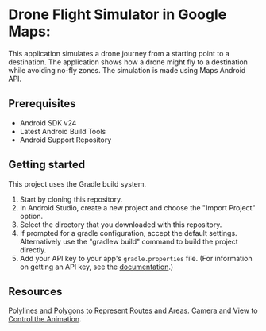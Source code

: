 Drone Flight Simulator in Google Maps:
==========================================================

This application simulates a drone journey from a starting point to a destination. The application shows how a drone might fly to a destination while avoiding no-fly zones. The simulation is made using Maps Android API.

Prerequisites
--------------

- Android SDK v24
- Latest Android Build Tools
- Android Support Repository

Getting started
---------------

This project uses the Gradle build system.

1. Start by cloning this repository.
2. In Android Studio, create a new project and choose the "Import Project" option.
3. Select the directory that you downloaded with this repository.
4. If prompted for a gradle configuration, accept the default settings.
  Alternatively use the "gradlew build" command to build the project directly.
5. Add your API key to your app's `gradle.properties` file.
  (For information on getting an API key, see the
  [documentation](https://developers.google.com/maps/documentation/android-api/signup).)

Resources
--------------
[Polylines and Polygons to Represent Routes and Areas](https://developers.google.com/maps/documentation/android-api/polygon-tutorial).
[Camera and View to Control the Animation](https://developers.google.com/maps/documentation/android-sdk/views).

